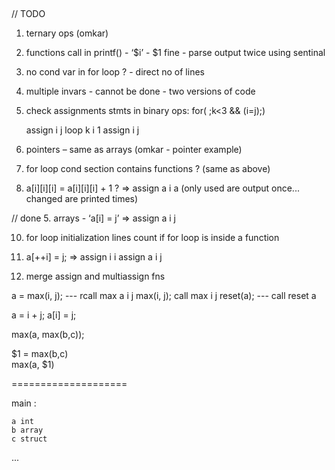 ﻿﻿

// TODO

1. ternary ops (omkar)

2. functions call in printf() - ‘$i’ -  $1 fine - parse output twice using sentinal

4. no cond var in for loop ? - direct no of lines

5. multiple invars - cannot be done - two versions of code

6. check assignments stmts in binary ops:
	for(   ;k<3 && (i=j);)

	assign i j
	loop k i 1
	assign i j

7. pointers – same as arrays (omkar - pointer example)

8. for loop cond section contains functions ? (same as above)

9. a[i][i][i] = a[i][i][i] + 1 ? => assign a i a  (only used are output once... changed are printed times)

// done 5. arrays - ‘a[i] = j’ => assign a i j


10. for loop initialization lines count if for loop is inside a function

11. a[++i] = j;
		 => assign i i
		assign a i j

12. merge assign and multiassign fns

a = max(i, j); --- rcall max a i j 
max(i, j); call max i j
reset(a); --- call reset a 

a = i + j;
a[i] = j;


max(a, max(b,c));

$1 = max(b,c)  
max(a, $1)


====================

main :

	a int
	b array
	c struct
...
